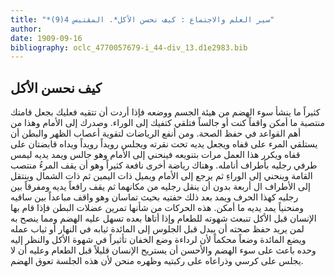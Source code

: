 ```yaml
---
title: "*سير العلم والاجتماع : كيف نحسن الأكل*. المقتبس 4(9)"
author: 
date: 1909-09-16
bibliography: oclc_4770057679-i_44-div_13.d1e2983.bib
---
```




##  كيف نحسن الأكل 


 كثيراً ما ينشأ سوء الهضم من هيئة الجسم ووضعه فإذا أردت أن تتقيه فعليك بجعل قامتك منتصبة ما أمكن واقفاً كنت أو جالساً فتلقي كتفيك إلى الوراء. وصدرك إلى الأمام وهذا من أهم القواعد في حفظ الصحة. ومن أنفع الرياضات لتقوية أعصاب الظهر والبطن أن يستلقي المرء على قفاه ويجعل يديه تحت نقرته ويجلس رويداً رويداً ويداه قابضتان على قفاه ويكرر هذا العمل مرات بتنويعه فينحني إلى الأمام وهو جالس ويمد يديه ليمس طرفي رجليه بأطراف أنامله. وهناك رياضة أخرى نافعة كثيراً وهو أن يقف المرءُ منتصب القامة وينحني إلى الوراءِ ثم يرجع إلى الأمام ويميل ذات اليمين ثم ذات الشمال وينتقل إلى الأطراف ال  أربعة  بدون أن ينقل رجليه من مكانهما ثم يقف رافعاً يديه ومفرقاً بين رجليه كهذا الحرف ويمد بعد ذلك حفتيه بحيث تماسان وهو واقف مباعداً بين ساقيه ومنحنياً يمد يديه ما أمكن. هذه الحركات من شأنها تمرين عضلات البطن فإذا قام بها الإنسان قبل الأكل تنبعث شهوته للطعام وإذا أتاها بعده تسهل عليه الهضم ومما ينصح به لمن يريد حفظ صحته أن يبدل قبل الجلوس إلى المائدة ثيابه في النهار أو ثياب عمله ويضع المائدة وضعاً محكماً لأن لرداءة وضع الخفان تأثيراً في شهوة الأكل والنظر إليه وحده باعث على سوء الهضم والأحسن أن يستريح الإنسان قليلاً قبل الطعام وعليه أن لا يجلس على كرسي وذراعاه على ركبتيه وظهره منحن لأن هذه الجلسة تعوق الهضم. 
